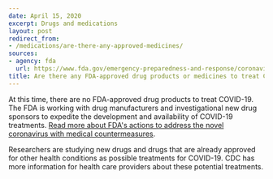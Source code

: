 ```yaml
---
date: April 15, 2020
excerpt: Drugs and medications
layout: post
redirect_from:
- /medications/are-there-any-approved-medicines/
sources:
- agency: fda
  url: https://www.fda.gov/emergency-preparedness-and-response/coronavirus-disease-2019-covid-19/coronavirus-disease-2019-covid-19-frequently-asked-questions
title: Are there any FDA-approved drug products or medicines to treat COVID-19?
---
```


At this time, there are no FDA-approved drug products to treat COVID-19. The FDA is working with drug manufacturers and investigational new drug sponsors to expedite the development and availability of COVID-19 treatments. [Read more about FDA's actions to address the novel coronavirus with medical countermeasures](https://www.fda.gov/drugs/coronavirus-covid-19-drugs/coronavirus-treatment-acceleration-program-ctap).

Researchers are studying new drugs and drugs that are already approved for other health conditions as possible treatments for COVID-19. CDC has more information for health care providers about these potential treatments.